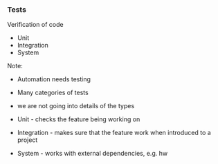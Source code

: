 ### Tests

Verification of code

* Unit
* Integration
* System

Note:
* Automation needs testing
* Many categories of tests
* we are not going into details of the types

* Unit - checks the feature being working on
* Integration - makes sure that the feature work when introduced to a project
* System - works with external dependencies, e.g. hw
